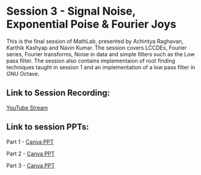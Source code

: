 # Session 3 - Signal Noise, Exponential Poise & Fourier Joys

This is the final session of MathLab, presented by Achintya Raghavan, Karthik Kashyap and Navin Kumar. The session covers LCCDEs, Fourier series, Fourier transforms, Noise in data and simple filters such as the Low pass filter. The session also contains implementaion of root finding techniques taught in session 1 and an implementation of a low pass filter in GNU Octave.

## Link to Session Recording:

[YouTube Stream](https://www.youtube.com/live/IfxlbKdZOJI?si=-WXxD9K8vns1uW--)

## Link to session PPTs:

Part 1 - [Canva PPT](https://www.google.com/url?q=https%3A%2F%2Fwww.canva.com%2Fdesign%2FDAGHPKbyags%2FR0gYfcy2xMqwSqYvO8hHnA%2Fview%3Futm_content%3DDAGHPKbyags%26utm_campaign%3Ddesignshare%26utm_medium%3Dlink%26utm_source%3Deditor&sa=D&sntz=1&usg=AOvVaw0L1I4PPgD7wh6wwOsqeKGZ)

Part 2 - [Canva PPT](https://www.google.com/url?q=https%3A%2F%2Fwww.canva.com%2Fdesign%2FDAGHV7VoC0c%2FOXD8HoXt9sE9iN54ESlBFw%2Fedit%3Futm_content%3DDAGHV7VoC0c%26utm_campaign%3Ddesignshare%26utm_medium%3Dlink2%26utm_source%3Dsharebutton&sa=D&sntz=1&usg=AOvVaw0CTPZx6DaLxWrtkZ4Ix-CU)

Part 3 - [Canva PPT](https://www.google.com/url?q=https%3A%2F%2Fwww.canva.com%2Fdesign%2FDAGHR_ONrww%2FXZ7Uul9rNwfBPYngGp29Tg%2Fedit%3Futm_content%3DDAGHR_ONrww%26utm_campaign%3Ddesignshare%26utm_medium%3Dlink2%26utm_source%3Dsharebutton&sa=D&sntz=1&usg=AOvVaw1IFi2_ZMTCrpjOCYVTlaRT)
